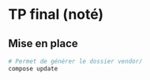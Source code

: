 # TP final (noté)

## Mise en place

```bash
# Permet de générer le dossier vendor/
compose update
```
